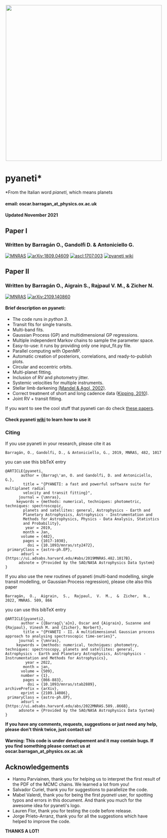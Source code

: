 <p align="center">
  <img width = "500" src="./src/images/logo_pyaneti.png"/>
</p>

# __pyaneti__*
*From the Italian word _pianeti_, which means planets

#### email:  oscar.barragan_at_physics.ox.ac.uk
#### Updated November 2021

## Paper I
### Written by Barragán O., Gandolfi D. & Antoniciello G.

<a href="https://academic.oup.com/mnras/advance-article/doi/10.1093/mnras/sty2472/5094600"><img src="https://img.shields.io/badge/MNRAS-2019,482,1017-blueviolet.svg" alt="MNRAS" /></a>
<a href="https://arxiv.org/abs/1809.04609"><img src="https://img.shields.io/badge/arXiv-1809.04609-green.svg" alt="arXiv:1809.04609" /></a>
<a href="http://ascl.net/1707.003"><img src="https://img.shields.io/badge/ascl-1707.003-green.svg" alt="ascl:1707.003" /></a>
<a href="https://github.com/oscaribv/pyaneti/wiki"><img src="https://img.shields.io/badge/wiki-building-yellow.svg" alt="pyaneti wiki" /></a>

## Paper II
### Written by Barragán O., Aigrain S., Rajpaul V. M., & Zicher N.

<a href="https://academic.oup.com/mnras/advance-article-abstract/doi/10.1093/mnras/stab2889/6383008"><img src="https://img.shields.io/badge/MNRAS-2022, 509, 866-blueviolet.svg" alt="MNRAS" /></a>
<a href="https://arxiv.org/abs/2109.14086"><img src="https://img.shields.io/badge/arXiv-2109.140860-green.svg" alt="arXiv:2109.140860" /></a>


#### Brief description on pyaneti:

* The code runs in _python 3_.
* Transit fits for single transits.
* Multi-band fits.
* Gaussian Process (GP) and multidimensional GP regressions.
* Multiple independent Markov chains to sample the parameter space.
* Easy-to-use: it runs by providing only one input_fit.py file.
* Parallel computing with OpenMP.
* Automatic creation of posteriors, correlations, and ready-to-publish plots.
* Circular and eccentric orbits.
* Multi-planet fitting.
* Inclusion of RV and photometry jitter.
* Systemic velocities for multiple instruments.
* Stellar limb darkening [(Mandel & Agol, 2002)](http://iopscience.iop.org/article/10.1086/345520/meta#artAbst).
* Correct treatment of short and long cadence data ([Kipping, 2010](http://mnras.oxfordjournals.org/content/408/3/1758)).
* Joint RV + transit fitting.

If you want to see the cool stuff that pyaneti can do check
[these papers](https://ui.adsabs.harvard.edu/search/fq=database%3A%20astronomy&fq=%7B!type%3Daqp%20v%3D%24fq_database%7D&fq_database=database%3A%20astronomy&p_=0&q=%20full%3A%22pyaneti%22&sort=date%20desc%2C%20bibcode%20desc).

#### Check pyaneti [wiki](https://github.com/oscaribv/pyaneti/wiki) to learn how to use it

### Citing

If you use pyaneti in your research, please cite it as

```
Barragán, O., Gandolfi, D., & Antoniciello, G., 2019, MNRAS, 482, 1017
```

you can use this bibTeX entry

```
@ARTICLE{pyaneti,
       author = {Barrag\'an, O. and Gandolfi, D. and Antoniciello, G.},
        title = "{PYANETI: a fast and powerful software suite for multiplanet radial
        velocity and transit fitting}",
      journal = {\mnras},
     keywords = {methods: numerical, techniques: photometric, techniques: spectroscopic,
        planets and satellites: general, Astrophysics - Earth and
        Planetary Astrophysics, Astrophysics - Instrumentation and
        Methods for Astrophysics, Physics - Data Analysis, Statistics
        and Probability},
         year = 2019,
        month = Jan,
       volume = {482},
        pages = {1017-1030},
          doi = {10.1093/mnras/sty2472},
 primaryClass = {astro-ph.EP},
       adsurl = {https://ui.adsabs.harvard.edu/#abs/2019MNRAS.482.1017B},
      adsnote = {Provided by the SAO/NASA Astrophysics Data System}
}
```

If you also use the new routines of pyaneti (multi-band modelling, single transit modelling, or Gaussian Process regression), please cite also this paper

```
Barragán,  O.,  Aigrain,  S.,  Rajpaul,  V.  M.,  &  Zicher,  N.,  2022, MNRAS. 509, 866
```

you can use this bibTeX entry

```
@ARTICLE{pyaneti2,
       author = {{Barrag{\'a}n}, Oscar and {Aigrain}, Suzanne and {Rajpaul}, Vinesh M. and {Zicher}, Norbert},
        title = "{PYANETI - II. A multidimensional Gaussian process approach to analysing spectroscopic time-series}",
      journal = {\mnras},
     keywords = {methods: numerical, techniques: photometry, techniques: spectroscopy, planets and satellites: general, Astrophysics - Earth and Planetary Astrophysics, Astrophysics - Instrumentation and Methods for Astrophysics},
         year = 2022,
        month = jan,
       volume = {509},
       number = {1},
        pages = {866-883},
          doi = {10.1093/mnras/stab2889},
archivePrefix = {arXiv},
       eprint = {2109.14086},
 primaryClass = {astro-ph.EP},
       adsurl = {https://ui.adsabs.harvard.edu/abs/2022MNRAS.509..866B},
      adsnote = {Provided by the SAO/NASA Astrophysics Data System}
}
```


**If you have any comments, requests, suggestions or just need any help, please don't think twice, just contact us!**

#### Warning: This code is under developement and it may contain bugs. If you find something please contact us at oscar.barragan_at_physics.ox.ac.uk

## Acknowledgements
* Hannu Parviainen, thank you for helping us to interpret the first result of the PDF of the MCMC chains. We learned a lot from you!
* Salvador Curiel, thank you for  suggestions to parallelize the code.
* Mabel Valerdi, thank you for being the first _pyaneti_ user, for spotting typos and errors in this document. And thank you much for the awesome idea for pyaneti's logo.
* Lauren Flor, thank you for testing the code before release.
* Jorge Prieto-Arranz, thank you for all the suggestions which have helped to improve the code.

**THANKS A LOT!**
